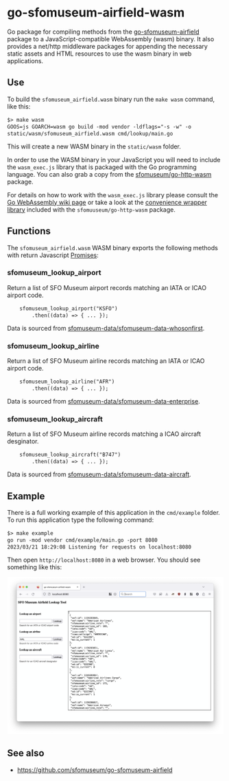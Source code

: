 # go-sfomuseum-airfield-wasm

Go package for compiling methods from the [go-sfomuseum-airfield](https://github.com/sfomuseum/go-sfomuseum-airfield) package to a JavaScript-compatible WebAssembly (wasm) binary. It also provides a net/http middleware packages for appending the necessary static assets and HTML resources to use the wasm binary in web applications.

## Use

To build the `sfomuseum_airfield.wasm` binary run the `make wasm` command, like this:

```
$> make wasm
GOOS=js GOARCH=wasm go build -mod vendor -ldflags="-s -w" -o static/wasm/sfomuseum_airfield.wasm cmd/lookup/main.go
```

This will create a new WASM binary in the `static/wasm` folder.

In order to use the WASM binary in your JavaScript you will need to include the `wasm_exec.js` library that is packaged with the Go programming language. You can also grab a copy from the [sfomuseum/go-http-wasm](https://github.com/sfomuseum/go-http-wasm/blob/main/static/javascript/wasm_exec.js) package.

For details on how to work with the `wasm_exec.js` library please consult the [Go WebAssembly wiki page](https://github.com/golang/go/wiki/WebAssembly) or take a look at the [convenience wrapper library](https://github.com/sfomuseum/go-http-wasm/blob/main/static/javascript/sfomuseum.wasm.js) included with the `sfomuuseum/go-http-wasm` package.

## Functions

The `sfomuseum_airfield.wasm` WASM binary exports the following methods with return Javascript [Promises](https://developer.mozilla.org/en-US/docs/Web/JavaScript/Reference/Global_Objects/Promise):

### sfomuseum_lookup_airport

Return a list of SFO Museum airport records matching an IATA or ICAO airport code.

```
	sfomuseum_lookup_airport("KSFO")
	    .then((data) => { ... });
```

Data is sourced from [sfomuseum-data/sfomuseum-data-whosonfirst](https://github.com/sfomuseum-data/sfomuseum-data-whosonfirst).

### sfomuseum_lookup_airline

Return a list of SFO Museum airline records matching an IATA or ICAO airport code.

```
	sfomuseum_lookup_airline("AFR")
	    .then((data) => { ... });
```

Data is sourced from [sfomuseum-data/sfomuseum-data-enterprise](https://github.com/sfomuseum-data/sfomuseum-data-enterprise).

### sfomuseum_lookup_aircraft

Return a list of SFO Museum airline records matching a ICAO aircraft desginator.

```
	sfomuseum_lookup_aircraft("B747")
	    .then((data) => { ... });
```

Data is sourced from [sfomuseum-data/sfomuseum-data-aircraft](https://github.com/sfomuseum-data/sfomuseum-data-aircraft).

## Example

There is a full working example of this application in the `cmd/example` folder. To run this application type the following command:

```
$> make example
go run -mod vendor cmd/example/main.go -port 8080
2023/03/21 18:29:08 Listening for requests on localhost:8080
```

Then open `http://localhost:8080` in a  web browser. You should see something like this:

![](docs/images/sfomuseum-airfield-wasm.png)

## See also

* https://github.com/sfomuseum/go-sfomuseum-airfield